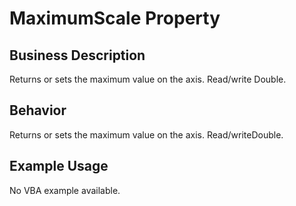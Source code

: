 # MaximumScale Property

## Business Description
Returns or sets the maximum value on the axis. Read/write Double.

## Behavior
Returns or sets the maximum value on the axis. Read/writeDouble.

## Example Usage
No VBA example available.